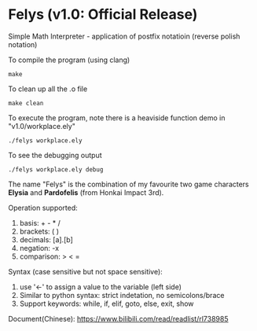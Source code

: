 # Felys (v1.0: Official Release)

Simple Math Interpreter - application of postfix notatioin (reverse polish notation)

To compile the program (using clang)
```shell
make
```

To clean up all the .o file
```shell
make clean
```

To execute the program, note there is a heaviside function demo in "v1.0/workplace.ely"
```shell
./felys workplace.ely
```

To see the debugging output
```shell
./felys workplace.ely debug
```


The name "Felys" is the combination of my favourite two game characters **Elysia** and **Pardofelis** (from Honkai Impact 3rd).

Operation supported:
1. basis: + - * /
2. brackets: ( )
3. decimals: [a].[b]
4. negation: -x
5. comparison: > < =

Syntax (case sensitive but not space sensitive):
1. use '<-' to assign a value to the variable (left side)
2. Similar to python syntax: strict indetation, no semicolons/brace
3. Support keywords: while, if, elif, goto, else, exit, show

Document(Chinese): https://www.bilibili.com/read/readlist/rl738985
